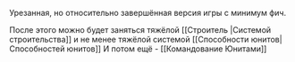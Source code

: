 Урезанная, но относительно завершённая версия игры с минимум фич.

После этого можно будет заняться тяжёлой [[Строитель |Системой строительства]] и не менее тяжёлой системой [[Способности юнитов|Способностей юнитов]]
И потом ещё - [[Командование Юнитами]]